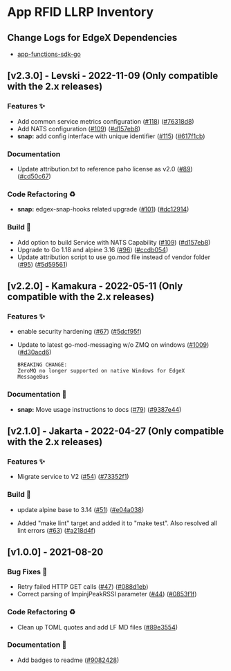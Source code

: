 # App RFID LLRP Inventory

## Change Logs for EdgeX Dependencies

- [app-functions-sdk-go](https://github.com/edgexfoundry/app-functions-sdk-go/blob/main/CHANGELOG.md)

## [v2.3.0] - Levski - 2022-11-09 (Only compatible with the 2.x releases)

### Features ✨

- Add common service metrics configuration ([#118](https://github.com/edgexfoundry/app-rfid-llrp-inventory/issues/118)) ([#76318d8](https://github.com/edgexfoundry/app-rfid-llrp-inventory/commits/76318d8))
- Add NATS configuration ([#109](https://github.com/edgexfoundry/app-rfid-llrp-inventory/issues/109)) ([#d157eb8](https://github.com/edgexfoundry/app-rfid-llrp-inventory/commits/d157eb8))
- **snap:** add config interface with unique identifier ([#115](https://github.com/edgexfoundry/app-rfid-llrp-inventory/issues/115)) ([#617f1cb](https://github.com/edgexfoundry/app-rfid-llrp-inventory/commits/617f1cb))

### Documentation

- Update attribution.txt to reference paho license as v2.0 ([#89](https://github.com/edgexfoundry/app-rfid-llrp-inventory/issues/89)) ([#cd50c67](https://github.com/edgexfoundry/app-rfid-llrp-inventory/commits/cd50c67))

### Code Refactoring ♻

- **snap:** edgex-snap-hooks related upgrade ([#101](https://github.com/edgexfoundry/app-rfid-llrp-inventory/issues/101)) ([#dc12914](https://github.com/edgexfoundry/app-rfid-llrp-inventory/commits/dc12914))

### Build 👷

- Add option to build Service with NATS Capability ([#109](https://github.com/edgexfoundry/app-rfid-llrp-inventory/issues/109)) ([#d157eb8](https://github.com/edgexfoundry/app-rfid-llrp-inventory/commits/d157eb8))
- Upgrade to Go 1.18 and alpine 3.16 ([#96](https://github.com/edgexfoundry/app-rfid-llrp-inventory/issues/96)) ([#ccdb054](https://github.com/edgexfoundry/app-rfid-llrp-inventory/commits/ccdb054))
- Update attribution script to use go.mod file instead of vendor folder ([#95](https://github.com/edgexfoundry/app-rfid-llrp-inventory/issues/95)) ([#5d59561](https://github.com/edgexfoundry/app-rfid-llrp-inventory/commits/5d59561))

## [v2.2.0] - Kamakura - 2022-05-11 (Only compatible with the 2.x releases)

### Features ✨

- enable security hardening ([#67](https://github.com/edgexfoundry/app-rfid-llrp-inventory/issues/67)) ([#5dcf95f](https://github.com/edgexfoundry/app-rfid-llrp-inventory/commits/5dcf95f))

- Update to latest go-mod-messaging w/o ZMQ on windows ([#1009](https://github.com/edgexfoundry/app-functions-sdk-go/issues/1009)) ([#d30acd6](https://github.com/edgexfoundry/app-functions-sdk-go/commits/d30acd6))

  ```
  BREAKING CHANGE:
  ZeroMQ no longer supported on native Windows for EdgeX
  MessageBus
  ```

### Documentation 📖

- **snap:** Move usage instructions to docs ([#79](https://github.com/edgexfoundry/app-rfid-llrp-inventory/issues/79)) ([#9387e44](https://github.com/edgexfoundry/app-rfid-llrp-inventory/commits/9387e44))

## [v2.1.0] - Jakarta - 2022-04-27 (Only compatible with the 2.x releases)

### Features ✨
- Migrate service to V2 ([#54](https://github.com/edgexfoundry/app-rfid-llrp-inventory/issues/54)) ([#73352f1](https://github.com/edgexfoundry/app-rfid-llrp-inventory/commits/73352f1))
### Build 👷
- update alpine base to 3.14 ([#51](https://github.com/edgexfoundry/app-rfid-llrp-inventory/issues/51)) ([#e04a038](https://github.com/edgexfoundry/app-rfid-llrp-inventory/commits/e04a038))

- Added "make lint" target  and added it to "make test". Also resolved all lint errors ([#63](https://github.com/edgexfoundry/app-rfid-llrp-inventory/issues/63)) ([#a218d4f](https://github.com/edgexfoundry/app-rfid-llrp-inventory/commits/a218d4f))

  <a name="v1.0.0"></a>

## [v1.0.0] - 2021-08-20
### Bug Fixes 🐛
- Retry failed HTTP GET calls ([#47](https://github.com/edgexfoundry/app-rfid-llrp-inventory/issues/47)) ([#088d1eb](https://github.com/edgexfoundry/app-rfid-llrp-inventory/commits/088d1eb))
- Correct parsing of ImpinjPeakRSSI parameter ([#44](https://github.com/edgexfoundry/app-rfid-llrp-inventory/issues/44)) ([#0853f1f](https://github.com/edgexfoundry/app-rfid-llrp-inventory/commits/0853f1f))
### Code Refactoring ♻
- Clean up TOML quotes and add LF MD files ([#89e3554](https://github.com/edgexfoundry/app-rfid-llrp-inventory/commits/89e3554))
### Documentation 📖
- Add badges to readme ([#9082428](https://github.com/edgexfoundry/app-rfid-llrp-inventory/commits/9082428))
